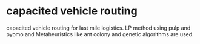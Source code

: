 # capacited vehicle routing
 capacited vehicle routing for last mile logistics. LP method using pulp and pyomo and Metaheuristics like ant colony and genetic algorithms are used.
